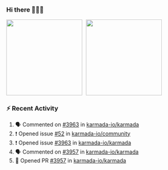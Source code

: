 ### Hi there 👋👋👋

<div style="display: flex; gap: 10px;">
  <img height="200px" src="https://github-readme-stats.vercel.app/api?username=Vacant2333&show_icons=true&theme=flag-india&count_private=true&hide_rank=true&include_all_commits=true">
  <img height="200px" src="https://github-readme-stats.vercel.app/api/top-langs/?username=Vacant2333&layout=donut">
</div>

### :zap: Recent Activity

<!--START_SECTION:activity-->
1. 🗣 Commented on [#3963](https://github.com/karmada-io/karmada/issues/3963#issuecomment-1688164464) in [karmada-io/karmada](https://github.com/karmada-io/karmada)
2. ❗ Opened issue [#52](https://github.com/karmada-io/community/issues/52) in [karmada-io/community](https://github.com/karmada-io/community)
3. ❗ Opened issue [#3963](https://github.com/karmada-io/karmada/issues/3963) in [karmada-io/karmada](https://github.com/karmada-io/karmada)
4. 🗣 Commented on [#3957](https://github.com/karmada-io/karmada/pull/3957#issuecomment-1684926381) in [karmada-io/karmada](https://github.com/karmada-io/karmada)
5. 💪 Opened PR [#3957](https://github.com/karmada-io/karmada/pull/3957) in [karmada-io/karmada](https://github.com/karmada-io/karmada)
<!--END_SECTION:activity-->

